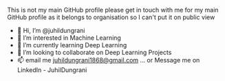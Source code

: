 
This is not my main GitHub profile please get in touch with me for my main GitHub profile as it belongs to organisation so I can't put it on public view 

- 👋 Hi, I’m @juhildungrani
- 👀 I’m interested in Machine Learning
- 🌱 I’m currently learning Deep Learning 
- 💞️ I’m looking to collaborate on Deep Learning Projects
- 📫 email me juhildungrani1868@gmail.com ... or Message me on LinkedIn - JuhilDungrani

<!---
juhildungrani/juhildungrani is a ✨ special ✨ repository because its `README.md` (this file) appears on your GitHub profile.
You can click the Preview link to take a look at your changes.
--->
